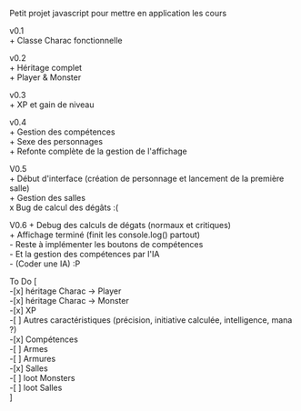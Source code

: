 Petit projet javascript pour mettre en application les cours

v0.1  
    + Classe Charac fonctionnelle  

v0.2  
    + Héritage complet  
    + Player & Monster  

v0.3  
    + XP et gain de niveau  
    
v0.4  
    + Gestion des compétences  
    + Sexe des personnages  
    + Refonte complète de la gestion de l'affichage  

V0.5  
    + Début d'interface (création de personnage et lancement de la première salle)  
    + Gestion des salles  
    x Bug de calcul des dégâts :(  

V0.6
    + Debug des calculs de dégats (normaux et critiques)  
    + Affichage terminé (finit les console.log() partout)  
    - Reste à implémenter les boutons de compétences  
    - Et la gestion des compétences par l'IA  
    - (Coder une IA) :P  

To Do
    [   
       -[x] héritage Charac -> Player  
       -[x] héritage Charac -> Monster  
       -[x] XP  
       -[ ] Autres caractéristiques (précision, initiative calculée, intelligence, mana ?)  
       -[x] Compétences  
       -[ ] Armes  
       -[ ] Armures  
       -[x] Salles  
       -[ ] loot Monsters  
       -[ ] loot Salles  
    ]